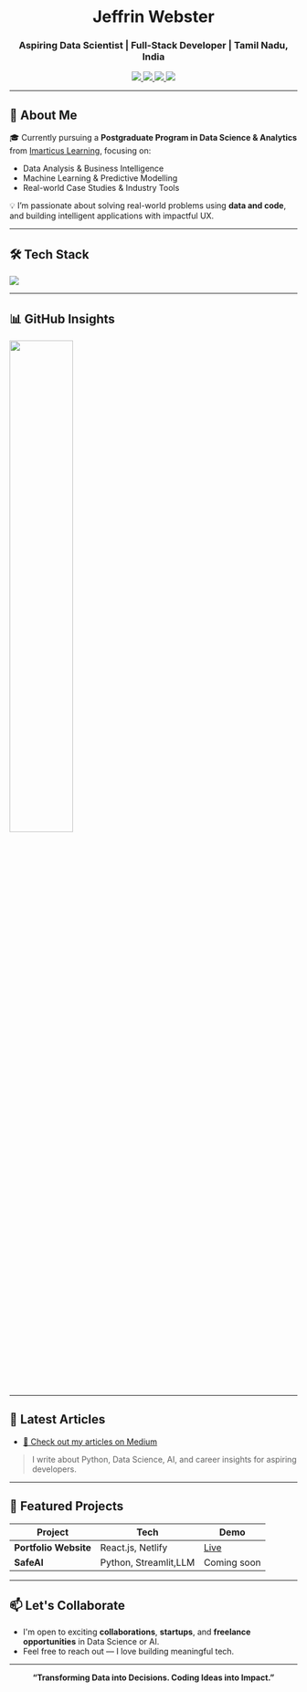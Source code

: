 <h1 align="center">Jeffrin Webster</h1>
<h3 align="center">Aspiring Data Scientist | Full-Stack Developer | Tamil Nadu, India</h3>

<p align="center">
  <a href="https://jeffrinwebster-portfolio.netlify.app" target="_blank">
    <img src="https://img.shields.io/badge/Portfolio-%2312100E.svg?style=for-the-badge&logo=netlify&logoColor=white" />
  </a>
   <a href="https://www.linkedin.com/in/jeffrinwebster" target="_blank">
    <img src="https://img.shields.io/badge/LinkedIn-%230077B5.svg?style=for-the-badge&logo=linkedin&logoColor=white" />
  </a>
  <a href="https://medium.com/@jeffrinwebster" target="_blank">
    <img src="https://img.shields.io/badge/Medium-%23000000.svg?style=for-the-badge&logo=medium&logoColor=white" />
  </a>
  <a href="mailto:jeffrinwebster@gmail.com">
    <img src="https://img.shields.io/badge/Gmail-D14836?style=for-the-badge&logo=gmail&logoColor=white" />
  </a>
</p>

---

## 🧠 About Me

🎓 Currently pursuing a **Postgraduate Program in Data Science & Analytics** from [Imarticus Learning](https://imarticus.org/home_new/), focusing on:

- Data Analysis & Business Intelligence  
- Machine Learning & Predictive Modelling  
- Real-world Case Studies & Industry Tools

💡 I’m passionate about solving real-world problems using **data and code**, and building intelligent applications with impactful UX.

---

## 🛠️ Tech Stack

<p align="left">
  <img src="https://skillicons.dev/icons?i=python,react,nodejs,express,mongodb,mysql,html,css,javascript,bootstrap,django,pandas,numpy,scikit-learn,seaborn,git,postman,figma" />
</p>

---

## 📊 GitHub Insights

<p align="left">
<!--   <img src="https://github-readme-stats.vercel.app/api?username=jeffrin-webster&show_icons=true&theme=radical" width="47%" /> -->
  <img src="https://github-readme-stats.vercel.app/api/top-langs/?username=jeffrin-webster&layout=compact&theme=radical" width="47%" />
</p>

---

## 📘 Latest Articles

- [🔗 Check out my articles on Medium](https://medium.com/@jeffrinwebster)

> I write about Python, Data Science, AI, and career insights for aspiring developers.

---

## 🚀 Featured Projects

| Project | Tech | Demo |
|--------|------|------|
| **Portfolio Website** | React.js, Netlify | [Live](https://jeffrinwebster-portfolio.netlify.app) |
| **SafeAI** |  Python, Streamlit,LLM | Coming soon |


---

## 📫 Let's Collaborate

- I'm open to exciting **collaborations**, **startups**, and **freelance opportunities** in Data Science or AI.
- Feel free to reach out — I love building meaningful tech.

---

<p align="center">
  <b>“Transforming Data into Decisions. Coding Ideas into Impact.”</b>
</p>
